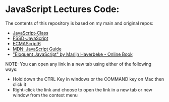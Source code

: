 # JavaScript Lectures Code:

The contents of this repository is based on my main and original repos: 
- [JavaScript-Class](https://github.com/anmarjarjees/javascript-class)
- [FSSD-JavaScript](https://github.com/anmarjarjees/fssd-javascript)
- [ECMAScript6](https://github.com/anmarjarjees/ECMAScript6)
- [MDN: JavaScript Guide](https://developer.mozilla.org/en-US/docs/Web/JavaScript/Guide)
- ["Eloquent JavaScript" by Marijn Haverbeke - Online Book](https://eloquentjavascript.net/)

NOTE: You can open any link in a new tab using either of the following ways:
- Hold down the CTRL Key in windows or the COMMAND key on Mac then click it
- Right-click the link and choose to open the link in a new tab or new window from the context menu
